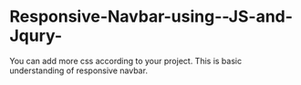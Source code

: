 # Responsive-Navbar-using--JS-and-Jqury-
You can add more css according to your project. This is basic understanding of responsive navbar.
